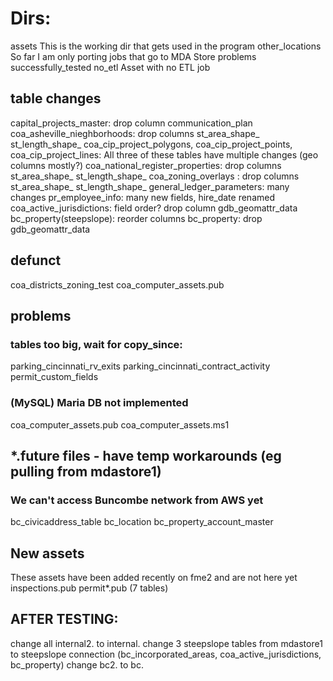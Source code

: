 # Dirs: 
assets                 This is the working dir that gets used in the program
other_locations        So far I am only porting jobs that go to MDA Store
problems               
successfully_tested
no_etl                 Asset with no ETL job

## table changes
capital_projects_master: drop column communication_plan
coa_asheville_nieghborhoods: drop columns st_area_shape_ st_length_shape_
coa_cip_project_polygons, coa_cip_project_points, coa_cip_project_lines: All three of these tables have multiple changes (geo columns mostly?)
coa_national_register_properties: drop columns st_area_shape_ st_length_shape_
coa_zoning_overlays             : drop columns st_area_shape_ st_length_shape_
general_ledger_parameters: many changes
pr_employee_info: many new fields, hire_date renamed
coa_active_jurisdictions: field order? drop column gdb_geomattr_data
bc_property(steepslope): reorder columns
bc_property: drop gdb_geomattr_data

## defunct
coa_districts_zoning_test
coa_computer_assets.pub





## problems
### tables too big, wait for copy_since:
parking_cincinnati_rv_exits
parking_cincinnati_contract_activity
permit_custom_fields
### (MySQL) Maria DB not implemented
coa_computer_assets.pub
coa_computer_assets.ms1
## *.future files - have temp workarounds (eg pulling from mdastore1)
### We can't access Buncombe network from AWS yet
bc_civicaddress_table
bc_location
bc_property_account_master

## New assets
These assets have been added recently on fme2 and are not here yet
inspections.pub
permit*.pub (7 tables)

## AFTER TESTING:
 change all internal2. to internal.
 change 3 steepslope tables from mdastore1 to steepslope connection (bc_incorporated_areas, coa_active_jurisdictions, bc_property)
 change bc2. to bc.
